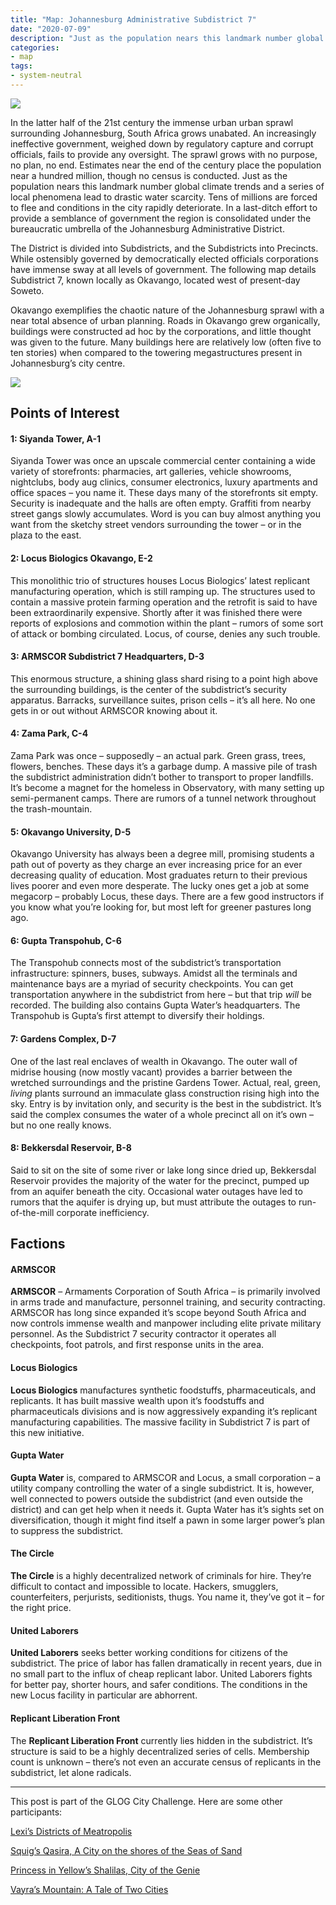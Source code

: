 ```yaml
---
title: "Map: Johannesburg Administrative Subdistrict 7"
date: "2020-07-09"
description: "Just as the population nears this landmark number global climate trends and a series of local phenomena lead to drastic water scarcity. Tens of millions are forced to flee and conditions in the city rapidly deteriorate. In a last-ditch effort to provide a semblance of government the region is consolidated under the bureaucratic umbrella of the Johannesburg Administrative District."
categories:
- map
tags:
- system-neutral
---
```


![](https://madcartographer.files.wordpress.com/2020/06/seungjin-woo-bladerunner2049-dneg-itw-05b.jpg?w=1024)

In the latter half of the 21st century the immense urban urban sprawl surrounding Johannesburg, South Africa grows unabated. An increasingly ineffective government, weighed down by regulatory capture and corrupt officials, fails to provide any oversight. The sprawl grows with no purpose, no plan, no end. Estimates near the end of the century place the population near a hundred million, though no census is conducted. Just as the population nears this landmark number global climate trends and a series of local phenomena lead to drastic water scarcity. Tens of millions are forced to flee and conditions in the city rapidly deteriorate. In a last-ditch effort to provide a semblance of government the region is consolidated under the bureaucratic umbrella of the Johannesburg Administrative District.

The District is divided into Subdistricts, and the Subdistricts into Precincts. While ostensibly governed by democratically elected officials corporations have immense sway at all levels of government. The following map details Subdistrict 7, known locally as Okavango, located west of present-day Soweto.

Okavango exemplifies the chaotic nature of the Johannesburg sprawl with a near total absence of urban planning. Roads in Okavango grew organically, buildings were constructed ad hoc by the corporations, and little thought was given to the future. Many buildings here are relatively low (often five to ten stories) when compared to the towering megastructures present in Johannesburg’s city centre.

![](https://madcartographer.files.wordpress.com/2020/06/sub7okavango.png)

## Points of Interest

#### 1: Siyanda Tower, A-1

Siyanda Tower was once an upscale commercial center containing a wide variety of storefronts: pharmacies, art galleries, vehicle showrooms, nightclubs, body aug clinics, consumer electronics, luxury apartments and office spaces – you name it. These days many of the storefronts sit empty. Security is inadequate and the halls are often empty. Graffiti from nearby street gangs slowly accumulates. Word is you can buy almost anything you want from the sketchy street vendors surrounding the tower – or in the plaza to the east.

#### 2: Locus Biologics Okavango, E-2

This monolithic trio of structures houses Locus Biologics’ latest replicant manufacturing operation, which is still ramping up. The structures used to contain a massive protein farming operation and the retrofit is said to have been extraordinarily expensive. Shortly after it was finished there were reports of explosions and commotion within the plant – rumors of some sort of attack or bombing circulated. Locus, of course, denies any such trouble.

#### 3: ARMSCOR Subdistrict 7 Headquarters, D-3

This enormous structure, a shining glass shard rising to a point high above the surrounding buildings, is the center of the subdistrict’s security apparatus. Barracks, surveillance suites, prison cells – it’s all here. No one gets in or out without ARMSCOR knowing about it.

#### 4: Zama Park, C-4

Zama Park was once – supposedly – an actual park. Green grass, trees, flowers, benches. These days it’s a garbage dump. A massive pile of trash the subdistrict administration didn’t bother to transport to proper landfills. It’s become a magnet for the homeless in Observatory, with many setting up semi-permanent camps. There are rumors of a tunnel network throughout the trash-mountain.

#### 5: Okavango University, D-5

Okavango University has always been a degree mill, promising students a path out of poverty as they charge an ever increasing price for an ever decreasing quality of education. Most graduates return to their previous lives poorer and even more desperate. The lucky ones get a job at some megacorp – probably Locus, these days. There are a few good instructors if you know what you’re looking for, but most left for greener pastures long ago.

#### 6: Gupta Transpohub, C-6

The Transpohub connects most of the subdistrict’s transportation infrastructure: spinners, buses, subways. Amidst all the terminals and maintenance bays are a myriad of security checkpoints. You can get transportation anywhere in the subdistrict from here – but that trip _will_ be recorded. The building also contains Gupta Water’s headquarters. The Transpohub is Gupta’s first attempt to diversify their holdings.

#### 7: Gardens Complex, D-7

One of the last real enclaves of wealth in Okavango. The outer wall of midrise housing (now mostly vacant) provides a barrier between the wretched surroundings and the pristine Gardens Tower. Actual, real, green, _living_ plants surround an immaculate glass construction rising high into the sky. Entry is by invitation only, and security is the best in the subdistrict. It’s said the complex consumes the water of a whole precinct all on it’s own – but no one really knows.

#### 8: Bekkersdal Reservoir, B-8

Said to sit on the site of some river or lake long since dried up, Bekkersdal Reservoir provides the majority of the water for the precinct, pumped up from an aquifer beneath the city. Occasional water outages have led to rumors that the aquifer is drying up, but must attribute the outages to run-of-the-mill corporate inefficiency.

## Factions

#### ARMSCOR

**ARMSCOR** – Armaments Corporation of South Africa – is primarily involved in arms trade and manufacture, personnel training, and security contracting. ARMSCOR has long since expanded it’s scope beyond South Africa and now controls immense wealth and manpower including elite private military personnel. As the Subdistrict 7 security contractor it operates all checkpoints, foot patrols, and first response units in the area.

#### Locus Biologics

**Locus Biologics** manufactures synthetic foodstuffs, pharmaceuticals, and replicants. It has built massive wealth upon it’s foodstuffs and pharmaceuticals divisions and is now aggressively expanding it’s replicant manufacturing capabilities. The massive facility in Subdistrict 7 is part of this new initiative.

#### Gupta Water

**Gupta Water** is, compared to ARMSCOR and Locus, a small corporation – a utility company controlling the water of a single subdistrict. It is, however, well connected to powers outside the subdistrict (and even outside the district) and can get help when it needs it. Gupta Water has it’s sights set on diversification, though it might find itself a pawn in some larger power’s plan to suppress the subdistrict.

#### The Circle

**The Circle** is a highly decentralized network of criminals for hire. They’re difficult to contact and impossible to locate. Hackers, smugglers, counterfeiters, perjurists, seditionists, thugs. You name it, they’ve got it – for the right price.

#### United Laborers

**United Laborers** seeks better working conditions for citizens of the subdistrict. The price of labor has fallen dramatically in recent years, due in no small part to the influx of cheap replicant labor. United Laborers fights for better pay, shorter hours, and safer conditions. The conditions in the new Locus facility in particular are abhorrent.

#### Replicant Liberation Front

The **Replicant Liberation Front** currently lies hidden in the subdistrict. It’s structure is said to be a highly decentralized series of cells. Membership count is unknown – there’s not even an accurate census of replicants in the subdistrict, let alone radicals.

---

This post is part of the GLOG City Challenge. Here are some other participants:

[Lexi’s Districts of Meatropolis](https://crateredland.blogspot.com/2020/06/districts-of-meatropolis.html)

[Squig’s Qasira, A City on the shores of the Seas of Sand](https://caput-caprae.blogspot.com/2020/06/qasira-city-on-shores-of-seas-of-sand.html)

[Princess in Yellow’s Shalilas, City of the Genie](https://wordsforyellow.blogspot.com/2020/06/shalilas-city-of-genie.html)

[Vayra’s Mountain: A Tale of Two Cities](https://madqueenscourt.blogspot.com/2020/06/mountain-tale-of-two-citiesit-takes.html)